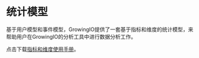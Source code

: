 # 统计模型

基于用户模型和事件模型，GrowingIO提供了一套基于指标和维度的统计模型，来帮助用户在GrowingIO的分析工具中进行数据分析工作。

点击下载[指标和维度使用手册](https://s.growingio.com/NLdx0O)。


